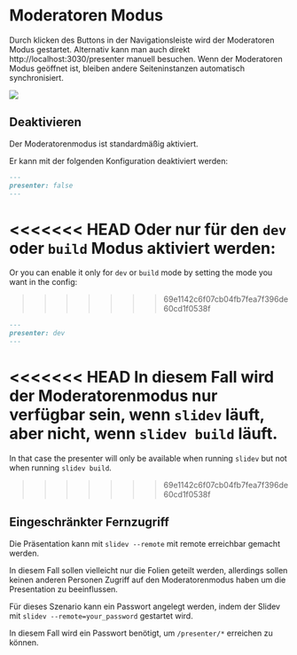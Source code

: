 # Moderatoren Modus

Durch klicken des <carbon-user-speaker class="inline-icon-btn"/> Buttons in der Navigationsleiste wird der Moderatoren Modus gestartet. Alternativ kann man auch direkt http://localhost:3030/presenter manuell besuchen. Wenn der Moderatoren Modus geöffnet ist, bleiben andere Seiteninstanzen automatisch synchronisiert.

![](/screenshots/presenter-mode.png)

## Deaktivieren

Der Moderatorenmodus ist standardmäßig aktiviert.

Er kann mit der folgenden Konfiguration deaktiviert werden:

```md
---
presenter: false
---
```

<<<<<<< HEAD
Oder nur für den `dev` oder `build` Modus aktiviert werden:  
=======
Or you can enable it only for `dev` or `build` mode by setting the mode you want in the config:
>>>>>>> 69e1142c6f07cb04fb7fea7f396de60cd1f0538f

```md
---
presenter: dev
---
```
<<<<<<< HEAD
In diesem Fall wird der Moderatorenmodus nur verfügbar sein, wenn `slidev` läuft, aber nicht, wenn `slidev build` läuft.
=======

In that case the presenter will only be available when running `slidev` but not when running `slidev build`.
>>>>>>> 69e1142c6f07cb04fb7fea7f396de60cd1f0538f

## Eingeschränkter Fernzugriff

Die Präsentation kann mit `slidev --remote` mit remote erreichbar gemacht werden.

In diesem Fall sollen vielleicht nur die Folien geteilt werden, allerdings sollen keinen anderen Personen Zugriff auf den Moderatorenmodus haben um die Presentation zu beeinflussen.

Für dieses Szenario kann ein Passwort angelegt werden, indem der Slidev mit `slidev --remote=your_password` gestartet wird.

In diesem Fall wird ein Passwort benötigt, um `/presenter/*` erreichen zu können.
